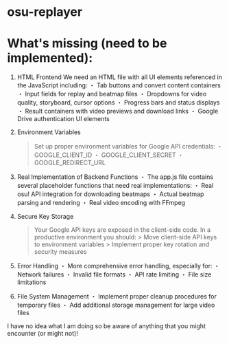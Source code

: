 # osu-replayer

# What's missing (need to be implemented):
1. HTML Frontend
	We need an HTML file with all UI elements referenced in the JavaScript including:
		・ Tab buttons and convert content containers
		・ Input fields for replay and beatmap files
		・ Dropdowns for video quality, storyboard, cursor options
		・ Progress bars and status displays
		・ Result containers with video previews and download links
		・ Google Drive authentication UI elements

3. Environment Variables
	>Set up proper environment variables for Google API credentials:
		・ GOOGLE_CLIENT_ID
		・ GOOGLE_CLIENT_SECRET
		・ GOOGLE_REDIRECT_URL

4. Real Implementation of Backend Functions
	・ The app.js file contains several placeholder functions that need real implementations:
		・ Real osu! API integration for downloading beatmaps
		・ Actual beatmap parsing and rendering
		・ Real video encoding with FFmpeg
		
5. Secure Key Storage
	> Your Google API keys are exposed in the client-side code. In a productive environment you should:
		> Move client-side API keys to environment variables
		> Implement proper key rotation and security measures
		
6. Error Handling
	・ More comprehensive error handling, especially for:
		・ Network failures
		・ Invalid file formats
		・ API rate limiting
		・ File size limitations
		
7. File System Management
	・ Implement proper cleanup procedures for temporary files
	・ Add additional storage management for large video files

I have no idea what I am doing so be aware of anything that you might encounter (or might not)!
